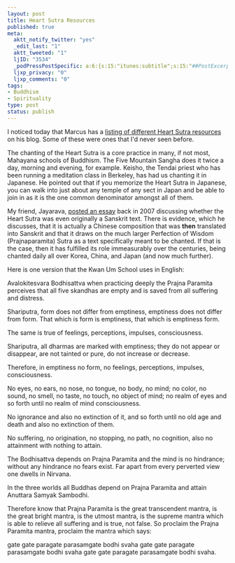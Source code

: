 ```yaml
--- 
layout: post
title: Heart Sutra Resources
published: true
meta: 
  aktt_notify_twitter: "yes"
  _edit_last: "1"
  aktt_tweeted: "1"
  ljID: "3534"
  _podPressPostSpecific: a:6:{s:15:"itunes:subtitle";s:15:"##PostExcerpt##";s:14:"itunes:summary";s:15:"##PostExcerpt##";s:15:"itunes:keywords";s:17:"##WordPressCats##";s:13:"itunes:author";s:10:"##Global##";s:15:"itunes:explicit";s:7:"Default";s:12:"itunes:block";s:7:"Default";}
  ljxp_privacy: "0"
  ljxp_comments: "0"
tags: 
- Buddhism
- Spirituality
type: post
status: publish
---
```

I noticed today that Marcus has a <a href="http://marcusjournal.blogspot.com/2009/03/know-and-proclaim-its-truth.html">listing of different Heart Sutra resources</a> on his blog. Some of these were ones that I'd never seen before.

The chanting of the Heart Sutra is a core practice in many, if not most, Mahayana schools of Buddhism. The Five Mountain Sangha does it twice a day, morning and evening, for example. Keisho, the Tendai priest who has been running a meditation class in Berkeley, has had us chanting it in Japanese. He pointed out that if you memorize the Heart Sutra in Japanese, you can walk into just about any temple of any sect in Japan and be able to join in as it is the one common denominator amongst all of them.

My friend, Jayarava, <a href="http://jayarava.blogspot.com/2007/09/heart-stra-indian-or-chinese.html">posted an essay</a> back in 2007 discussing whether the Heart Sutra was even originally a Sanskrit text. There is evidence, which he discusses, that it is actually a Chinese composition that was <strong>then</strong> translated into Sanskrit and that it draws on the much larger Perfection of Wisdom (Prajnaparamita) Sutra as a text specifically meant to be chanted. If that is the case, then it has fulfilled its role immeasurably over the centuries, being chanted daily all over Korea, China, and Japan (and now much further).

Here is one version that the Kwan Um School uses in English:

Avalokitesvara Bodhisattva
when practicing deeply the Prajna Paramita
perceives that all five skandhas are empty
and is saved from all suffering and distress.

Shariputra,
form does not differ from emptiness,
emptiness does not differ from form.
That which is form is emptiness,
that which is emptiness form.

The same is true of feelings,
perceptions, impulses, consciousness.

Shariputra,
all dharmas are marked with emptiness;
they do not appear or disappear,
are not tainted or pure,
do not increase or decrease.

Therefore, in emptiness no form, no feelings,
perceptions, impulses, consciousness.

No eyes, no ears, no nose, no tongue, no body, no mind;
no color, no sound, no smell, no taste, no touch,
no object of mind;
no realm of eyes
and so forth until no realm of mind consciousness.

No ignorance and also no extinction of it,
and so forth until no old age and death
and also no extinction of them.

No suffering, no origination,
no stopping, no path, no cognition,
also no attainment with nothing to attain.

The Bodhisattva depends on Prajna Paramita
and the mind is no hindrance;
without any hindrance no fears exist.
Far apart from every perverted view one dwells in Nirvana.

In the three worlds
all Buddhas depend on Prajna Paramita
and attain Anuttara Samyak Sambodhi.

Therefore know that Prajna Paramita
is the great transcendent mantra,
is the great bright mantra,
is the utmost mantra,
is the supreme mantra
which is able to relieve all suffering
and is true, not false.
So proclaim the Prajna Paramita mantra,
proclaim the mantra which says:

gate gate paragate parasamgate bodhi svaha
gate gate paragate parasamgate bodhi svaha
gate gate paragate parasamgate bodhi svaha. 
